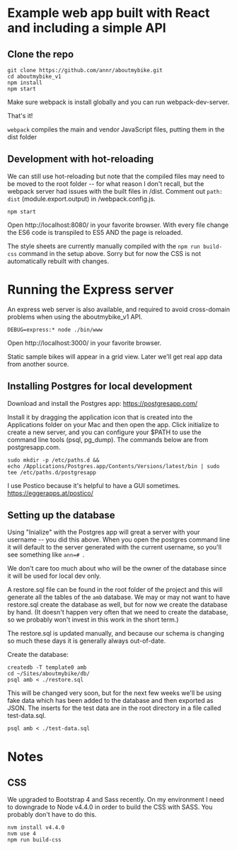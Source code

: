 # Example web app built with React and including a simple API

## Clone the repo

```
git clone https://github.com/annr/aboutmybike.git
cd aboutmybike_v1
npm install
npm start
```

Make sure webpack is install globally and you can run webpack-dev-server.

That's it!

`webpack` compiles the main and vendor JavaScript files, putting them in the dist folder

## Development with hot-reloading

We can still use hot-reloading but note that the compiled files may need to be moved to the root folder -- for what reason I don't recall, but the webpack server had issues with the built files in /dist. Comment out `path: dist` (module.export.output) in /webpack.config.js.

```
npm start
```

Open http://localhost:8080/ in your favorite browser. With every file change the ES6 code is transpiled to ES5 AND the page is reloaded.

The style sheets are currently manually compiled with the `npm run build-css` command in the setup above. Sorry but for now the CSS is not automatically rebuilt with changes.

# Running the Express server

An express web server is also available, and required to avoid cross-domain problems when using the aboutmybike_v1 API.
```
DEBUG=express:* node ./bin/www
```

Open http://localhost:3000/ in your favorite browser.

Static sample bikes will appear in a grid view. Later we'll get real app data from another source.


## Installing Postgres for local development

Download and install the Postgres app: https://postgresapp.com/

Install it by dragging the application icon that is created into the Applications folder on your Mac and then open the app. Click initialize to create a new server, and you can configure your $PATH to use the command line tools (psql, pg_dump). The commands below are from postgresapp.com.

```
sudo mkdir -p /etc/paths.d &&
echo /Applications/Postgres.app/Contents/Versions/latest/bin | sudo tee /etc/paths.d/postgresapp
```

I use Postico because it's helpful to have a GUI sometimes. https://eggerapps.at/postico/

## Setting up the database

Using "Inialize" with the Postgres app will great a server with your username -- you did this above. When you open the postgres command line it will default to the server generated with the current username, so you'll see something like `ann=# `.

We don't care too much about who will be the owner of the database since it will be used for local dev only.

A restore.sql file can be found in the root folder of the project and this will generate all the tables of the `amb` database. We may or may not want to have restore.sql create the database as well, but for now we create the database by hand. (It doesn't happen very often that we need to create the database, so we probably won't invest in this work in the short term.)

The restore.sql is updated manually, and because our schema is changing so much these days it is generally always out-of-date.

Create the database:

```
createdb -T template0 amb
cd ~/Sites/aboutmybike/db/
psql amb < ./restore.sql
```

This will be changed very soon, but for the next few weeks we'll be using fake data which has been added to the database and then exported as JSON. The inserts for the test data are in the root directory in a file called test-data.sql.

```
psql amb < ./test-data.sql
```

# Notes

## CSS

We upgraded to Bootstrap 4 and Sass recently. On my environment I need to downgrade to Node v4.4.0 in order to build the CSS with SASS. You probably don't have to do this.

```
nvm install v4.4.0
nvm use 4
npm run build-css
```
